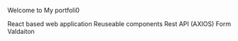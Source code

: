 Welcome to My portfoli0

React based web application
Reuseable components
Rest API (AXIOS)
Form Valdaiton
